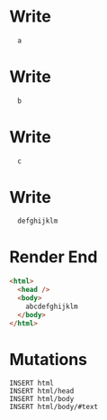 # Write
```html
  a
```

# Write
```html
  b
```

# Write
```html
  c
```

# Write
```html
  defghijklm
```

# Render End
```html
<html>
  <head />
  <body>
    abcdefghijklm
  </body>
</html>
```

# Mutations
```
INSERT html
INSERT html/head
INSERT html/body
INSERT html/body/#text
```